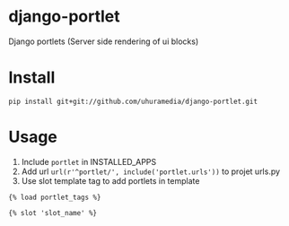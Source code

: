 # django-portlet
Django portlets (Server side rendering of ui blocks)

Install
=======

`pip install git+git://github.com/uhuramedia/django-portlet.git`

Usage
=====

1. Include `portlet` in INSTALLED_APPS
2. Add url `url(r'^portlet/', include('portlet.urls'))` to projet urls.py
3. Use slot template tag to add portlets in template

`{% load portlet_tags %}`

`{% slot 'slot_name' %}`



